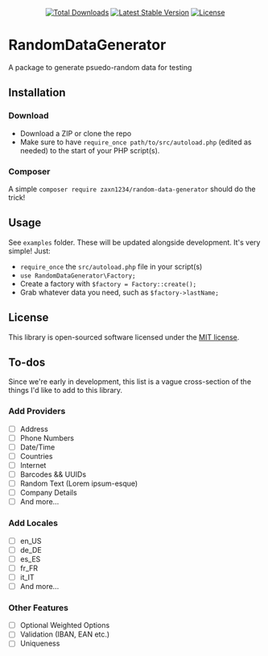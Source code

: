 <p align="center">
<a href="https://packagist.org/packages/zaxn1234/random-data-generator"><img src="https://img.shields.io/packagist/dt/zaxn1234/random-data-generator" alt="Total Downloads"></a>
<a href="https://packagist.org/packages/zaxn1234/random-data-generator"><img src="https://img.shields.io/packagist/v/zaxn1234/random-data-generator" alt="Latest Stable Version"></a>
<a href="https://packagist.org/packages/zaxn1234/random-data-generator"><img src="https://img.shields.io/packagist/l/zaxn1234/random-data-generator" alt="License"></a>
</p>

# RandomDataGenerator
A package to generate psuedo-random data for testing

## Installation
### Download
- Download a ZIP or clone the repo
- Make sure to have `require_once path/to/src/autoload.php` (edited as needed) to the start of your PHP script(s).

### Composer
A simple `composer require zaxn1234/random-data-generator` should do the trick!

## Usage
See `examples` folder. These will be updated alongside development.
It's very simple! Just:
 - `require_once` the `src/autoload.php` file in your script(s)
 - `use RandomDataGenerator\Factory;`
 - Create a factory with `$factory = Factory::create();`
 - Grab whatever data you need, such as `$factory->lastName;`

## License
This library is open-sourced software licensed under the [MIT license](LICENSE.md).

## To-dos
Since we're early in development, this list is a vague cross-section of the things I'd like to add to this library.

### Add Providers
- [ ] Address
- [ ] Phone Numbers
- [ ] Date/Time
- [ ] Countries
- [ ] Internet
- [ ] Barcodes && UUIDs
- [ ] Random Text (Lorem ipsum-esque)
- [ ] Company Details
- [ ] And more...

### Add Locales
- [ ] en_US
- [ ] de_DE
- [ ] es_ES
- [ ] fr_FR
- [ ] it_IT
- [ ] And more...

### Other Features
- [ ] Optional Weighted Options
- [ ] Validation (IBAN, EAN etc.)
- [ ] Uniqueness
